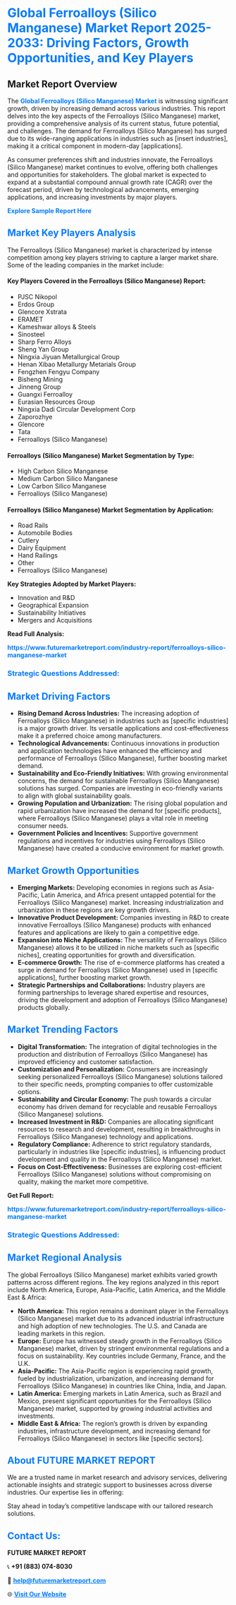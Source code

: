 <h1 style="color: #007BFF;">Global Ferroalloys (Silico Manganese) Market Report 2025-2033: Driving Factors, Growth Opportunities, and Key Players</h1>

<section id="overview">
<h2>Market Report Overview</h2>
<p>The <a href="https://www.futuremarketreport.com/industry-report/ferroalloys-silico-manganese-market" style="color: #007BFF; text-decoration: none;"><strong>Global Ferroalloys (Silico Manganese) Market</strong></a> is witnessing significant growth, driven by increasing demand across various industries. This report delves into the key aspects of the Ferroalloys (Silico Manganese) market, providing a comprehensive analysis of its current status, future potential, and challenges. The demand for Ferroalloys (Silico Manganese) has surged due to its wide-ranging applications in industries such as [insert industries], making it a critical component in modern-day [applications].</p>
<p>As consumer preferences shift and industries innovate, the Ferroalloys (Silico Manganese) market continues to evolve, offering both challenges and opportunities for stakeholders. The global market is expected to expand at a substantial compound annual growth rate (CAGR) over the forecast period, driven by technological advancements, emerging applications, and increasing investments by major players.</p>
</section>

<section id="overview">
<p><a href="https://www.futuremarketreport.com/request-sample/reportId=90527" style="color: #007BFF; text-decoration: none;"><strong>Explore Sample Report Here</strong></a></p>
</section>

<section id="key-players">
<h2 style="color: #007BFF;">Market Key Players Analysis</h2>
<p>The Ferroalloys (Silico Manganese) market is characterized by intense competition among key players striving to capture a larger market share. Some of the leading companies in the market include:</p>
<h4>Key Players Covered in the Ferroalloys (Silico Manganese) Report:</h4>
<ul><li>PJSC Nikopol</li><li>Erdos Group</li><li>Glencore Xstrata</li><li>ERAMET</li><li>Kameshwar alloys &amp; Steels</li><li>Sinosteel</li><li>Sharp Ferro Alloys</li><li>Sheng Yan Group</li><li>Ningxia Jiyuan Metallurgical Group</li><li>Henan Xibao Metallurgy Metarials Group</li><li>Fengzhen Fengyu Company</li><li>Bisheng Mining</li><li>Jinneng Group</li><li>Guangxi Ferroalloy</li><li>Eurasian Resources Group</li><li>Ningxia Dadi Circular Development Corp</li><li>Zaporozhye</li><li>Glencore</li><li>Tata</li><li>Ferroalloys (Silico Manganese)</li></ul>
<h4>Ferroalloys (Silico Manganese) Market Segmentation by Type:</h4>
<ul><li>High Carbon Silico Manganese</li><li>Medium Carbon Silico Manganese</li><li>Low Carbon Silico Manganese</li><li>Ferroalloys (Silico Manganese)</li></ul>

<h4>Ferroalloys (Silico Manganese) Market Segmentation by Application:</h4>
<ul><li>Road Rails</li><li>Automobile Bodies</li><li>Cutlery</li><li>Dairy Equipment</li><li>Hand Railings</li><li>Other</li><li>Ferroalloys (Silico Manganese)</li></ul>
<p><strong>Key Strategies Adopted by Market Players:</strong></p>
<ul>
<li>Innovation and R&D</li>
<li>Geographical Expansion</li>
<li>Sustainability Initiatives</li>
<li>Mergers and Acquisitions</li>
</ul>
</section>

<section>
<p><strong>Read Full Analysis: </strong></p><a href="https://www.futuremarketreport.com/industry-report/ferroalloys-silico-manganese-market" style="color: #007BFF; text-decoration: none;"><strong>https://www.futuremarketreport.com/industry-report/ferroalloys-silico-manganese-market</strong></a>
<h3 style="color: #007BFF;">Strategic Questions Addressed:</h3>
</section>

<section id="driving-factors">
<h2 style="color: #007BFF;">Market Driving Factors</h2>
<ul>
<li><strong>Rising Demand Across Industries:</strong> The increasing adoption of Ferroalloys (Silico Manganese) in industries such as [specific industries] is a major growth driver. Its versatile applications and cost-effectiveness make it a preferred choice among manufacturers.</li>
<li><strong>Technological Advancements:</strong> Continuous innovations in production and application technologies have enhanced the efficiency and performance of Ferroalloys (Silico Manganese), further boosting market demand.</li>
<li><strong>Sustainability and Eco-Friendly Initiatives:</strong> With growing environmental concerns, the demand for sustainable Ferroalloys (Silico Manganese) solutions has surged. Companies are investing in eco-friendly variants to align with global sustainability goals.</li>
<li><strong>Growing Population and Urbanization:</strong> The rising global population and rapid urbanization have increased the demand for [specific products], where Ferroalloys (Silico Manganese) plays a vital role in meeting consumer needs.</li>
<li><strong>Government Policies and Incentives:</strong> Supportive government regulations and incentives for industries using Ferroalloys (Silico Manganese) have created a conducive environment for market growth.</li>
</ul>
</section>

<section id="growth-opportunities">
<h2 style="color: #007BFF;">Market Growth Opportunities</h2>
<ul>
<li><strong>Emerging Markets:</strong> Developing economies in regions such as Asia-Pacific, Latin America, and Africa present untapped potential for the Ferroalloys (Silico Manganese) market. Increasing industrialization and urbanization in these regions are key growth drivers.</li>
<li><strong>Innovative Product Development:</strong> Companies investing in R&D to create innovative Ferroalloys (Silico Manganese) products with enhanced features and applications are likely to gain a competitive edge.</li>
<li><strong>Expansion into Niche Applications:</strong> The versatility of Ferroalloys (Silico Manganese) allows it to be utilized in niche markets such as [specific niches], creating opportunities for growth and diversification.</li>
<li><strong>E-commerce Growth:</strong> The rise of e-commerce platforms has created a surge in demand for Ferroalloys (Silico Manganese) used in [specific applications], further boosting market growth.</li>
<li><strong>Strategic Partnerships and Collaborations:</strong> Industry players are forming partnerships to leverage shared expertise and resources, driving the development and adoption of Ferroalloys (Silico Manganese) products globally.</li>
</ul>
</section>

<section id="trending-factors">
<h2 style="color: #007BFF;">Market Trending Factors</h2>
<ul>
<li><strong>Digital Transformation:</strong> The integration of digital technologies in the production and distribution of Ferroalloys (Silico Manganese) has improved efficiency and customer satisfaction.</li>
<li><strong>Customization and Personalization:</strong> Consumers are increasingly seeking personalized Ferroalloys (Silico Manganese) solutions tailored to their specific needs, prompting companies to offer customizable options.</li>
<li><strong>Sustainability and Circular Economy:</strong> The push towards a circular economy has driven demand for recyclable and reusable Ferroalloys (Silico Manganese) solutions.</li>
<li><strong>Increased Investment in R&D:</strong> Companies are allocating significant resources to research and development, resulting in breakthroughs in Ferroalloys (Silico Manganese) technology and applications.</li>
<li><strong>Regulatory Compliance:</strong> Adherence to strict regulatory standards, particularly in industries like [specific industries], is influencing product development and quality in the Ferroalloys (Silico Manganese) market.</li>
<li><strong>Focus on Cost-Effectiveness:</strong> Businesses are exploring cost-efficient Ferroalloys (Silico Manganese) solutions without compromising on quality, making the market more competitive.</li>
</ul>
</section>

<section>
<p><strong>Get Full Report: </strong></p><a href="https://www.futuremarketreport.com/industry-report/ferroalloys-silico-manganese-market" style="color: #007BFF; text-decoration: none;"><strong>https://www.futuremarketreport.com/industry-report/ferroalloys-silico-manganese-market</strong></a>
<h3 style="color: #007BFF;">Strategic Questions Addressed:</h3>
</section>


<section id="regional-analysis">
<h2 style="color: #007BFF;">Market Regional Analysis</h2>
<p>The global Ferroalloys (Silico Manganese) market exhibits varied growth patterns across different regions. The key regions analyzed in this report include North America, Europe, Asia-Pacific, Latin America, and the Middle East & Africa:</p>
<ul>
<li><strong>North America:</strong> This region remains a dominant player in the Ferroalloys (Silico Manganese) market due to its advanced industrial infrastructure and high adoption of new technologies. The U.S. and Canada are leading markets in this region.</li>
<li><strong>Europe:</strong> Europe has witnessed steady growth in the Ferroalloys (Silico Manganese) market, driven by stringent environmental regulations and a focus on sustainability. Key countries include Germany, France, and the U.K.</li>
<li><strong>Asia-Pacific:</strong> The Asia-Pacific region is experiencing rapid growth, fueled by industrialization, urbanization, and increasing demand for Ferroalloys (Silico Manganese) in countries like China, India, and Japan.</li>
<li><strong>Latin America:</strong> Emerging markets in Latin America, such as Brazil and Mexico, present significant opportunities for the Ferroalloys (Silico Manganese) market, supported by growing industrial activities and investments.</li>
<li><strong>Middle East & Africa:</strong> The region’s growth is driven by expanding industries, infrastructure development, and increasing demand for Ferroalloys (Silico Manganese) in sectors like [specific sectors].</li>
</ul>
</section>

<footer>
<h2 style="color: #007BFF;">About FUTURE MARKET REPORT</h2>
<p>We are a trusted name in market research and advisory services, delivering actionable insights and strategic support to businesses across diverse industries. Our expertise lies in offering:</p>

<p>Stay ahead in today’s competitive landscape with our tailored research solutions.</p>

<h2 style="color: #007BFF;">Contact Us:</h2>
<p><strong>FUTURE MARKET REPORT</strong></p>
<p>📞 <strong>+91 (883) 074-8030</strong></p>
<p>📧 <strong><a href="mailto:help@futuremarketreport.com" style="color: #007BFF;">help@futuremarketreport.com</a></strong></p>
<p>🌐 <strong><a href="https://www.futuremarketreport.com/" style="color: #007BFF;">Visit Our Website</a></strong></p>
</footer>